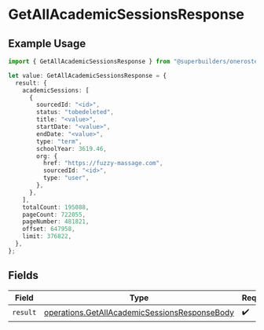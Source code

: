 # GetAllAcademicSessionsResponse

## Example Usage

```typescript
import { GetAllAcademicSessionsResponse } from "@superbuilders/oneroster/models/operations";

let value: GetAllAcademicSessionsResponse = {
  result: {
    academicSessions: [
      {
        sourcedId: "<id>",
        status: "tobedeleted",
        title: "<value>",
        startDate: "<value>",
        endDate: "<value>",
        type: "term",
        schoolYear: 3619.46,
        org: {
          href: "https://fuzzy-massage.com",
          sourcedId: "<id>",
          type: "user",
        },
      },
    ],
    totalCount: 195088,
    pageCount: 722055,
    pageNumber: 481821,
    offset: 647958,
    limit: 376822,
  },
};
```

## Fields

| Field                                                                                                          | Type                                                                                                           | Required                                                                                                       | Description                                                                                                    |
| -------------------------------------------------------------------------------------------------------------- | -------------------------------------------------------------------------------------------------------------- | -------------------------------------------------------------------------------------------------------------- | -------------------------------------------------------------------------------------------------------------- |
| `result`                                                                                                       | [operations.GetAllAcademicSessionsResponseBody](../../models/operations/getallacademicsessionsresponsebody.md) | :heavy_check_mark:                                                                                             | N/A                                                                                                            |